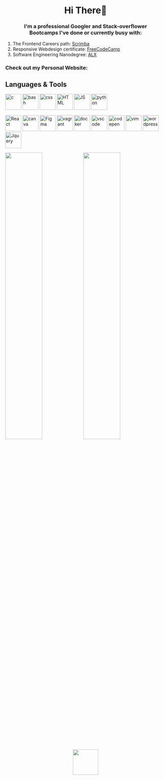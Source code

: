 <h1 align="center">Hi There👋<br></h1>
<h3 align="center">I'm a professional Googler and Stack-overflower <br> Bootcamps I've done or currently busy with:</h3>
<ol>
<li>The Frontend Careers path: <a href="https://scrimba.com/">Scrimba</a></li>
<li>Responsive Webdesign certificate: <a href="https://www.freecodecamp.org/certification/esmeliefie/responsive-web-design">FreeCodeCamp</a></li>
<li>Software Engineering Nanodegree: <a href="https://www.alxafrica.com/">ALX</a></li>
</ol>
<h3>Check out my Personal Website:</h3>
<p></p>
<h2>Languages & Tools</h2>
<p align="left">
<img src="https://cdn.jsdelivr.net/gh/devicons/devicon/icons/c/c-original.svg" alt="c" width="50" height="50"/>
<img src="https://cdn.jsdelivr.net/gh/devicons/devicon/icons/bash/bash-plain.svg" alt="bash" width="50" height="50" />
<img src="https://cdn.jsdelivr.net/gh/devicons/devicon/icons/css3/css3-plain-wordmark.svg" alt="css" width="50" height="50" />
<img src="https://cdn.jsdelivr.net/gh/devicons/devicon/icons/html5/html5-plain-wordmark.svg" alt="HTML" width="50" height="50" />
<img src="https://cdn.jsdelivr.net/gh/devicons/devicon/icons/javascript/javascript-plain.svg" alt="JS" width="50" height="50" /> 
<img src="https://cdn.jsdelivr.net/gh/devicons/devicon/icons/python/python-original-wordmark.svg" alt="python" width="50" height="50"/>      
</p>
<p align="left">
<img src="https://cdn.jsdelivr.net/gh/devicons/devicon/icons/react/react-original-wordmark.svg" alt="React" width="50" height="50"/>          
<img src="https://cdn.jsdelivr.net/gh/devicons/devicon/icons/canva/canva-original.svg" alt="canva" width="50" height="50" />
<img src="https://cdn.jsdelivr.net/gh/devicons/devicon/icons/figma/figma-original.svg" alt="Figma" width="50" height="50"/>
<img src="https://cdn.jsdelivr.net/gh/devicons/devicon/icons/vagrant/vagrant-original.svg" alt="vagrant" width="50" height="50"/>
<img src="https://cdn.jsdelivr.net/gh/devicons/devicon/icons/docker/docker-plain-wordmark.svg" alt="docker" width="50" height="50"/>
<img src="https://cdn.jsdelivr.net/gh/devicons/devicon/icons/vscode/vscode-original.svg" alt="vscode" width="50" height="50"/>
<img src="https://cdn.jsdelivr.net/gh/devicons/devicon/icons/codepen/codepen-plain.svg" alt="codepen" width="50" height="50" />
<img src="https://cdn.jsdelivr.net/gh/devicons/devicon/icons/vim/vim-original.svg" alt="vim" width="50" height="50"/>
<img src="https://cdn.jsdelivr.net/gh/devicons/devicon/icons/wordpress/wordpress-original.svg" alt="wordpress" width="50" height="50"/> 
<img src="https://cdn.jsdelivr.net/gh/devicons/devicon/icons/jquery/jquery-plain-wordmark.svg" alt="Jquery" width="50" height="50"/>       
</p>

<img  align="left" width="48%" src="https://github-readme-stats.vercel.app/api?username=Esmeliefie&show_icons=true&theme=default" />
<img  align="left" width="48%" src="https://github-readme-stats.vercel.app/api/top-langs/?username=Esmeliefie&layout=compact" />


<div id="header" align="center">
<img src="https://media.giphy.com/media/M9gbBd9nbDrOTu1Mqx/giphy.gif" width="80"/>
</div>
